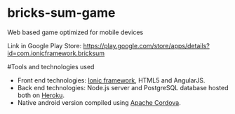 # bricks-sum-game
Web based game optimized for mobile devices

Link in Google Play Store: https://play.google.com/store/apps/details?id=com.ionicframework.bricksum

#Tools and technologies used
- Front end technologies: [Ionic framework](http://ionicframework.com/), HTML5 and AngularJS. 
- Back end technologies: Node.js server and PostgreSQL database hosted both on [Heroku](https://www.heroku.com/).
- Native android version compiled using [Apache Cordova](https://cordova.apache.org/).
